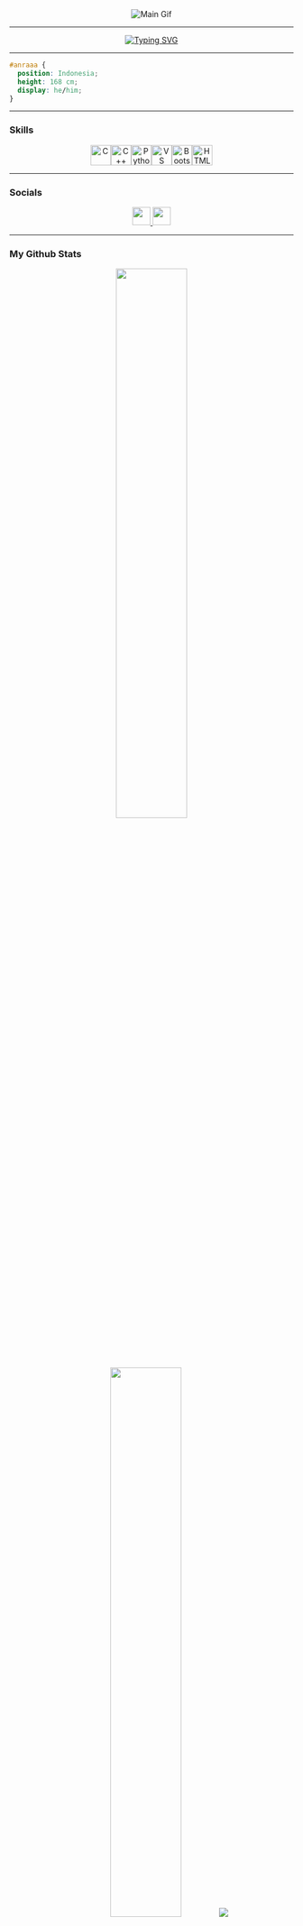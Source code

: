 <script>
    var audio = new Audio('https://github.com/Anraaa/Anraaa/blob/main/sound.mp3');
    audio.play();
</script>

<div align="center">
    <img src="https://github.com/Anraaa/Anraaa/blob/main/main.gif" alt="Main Gif">
</div>

___

<p align="center">
<a href="https://git.io/typing-svg"><img src="https://readme-typing-svg.herokuapp.com?font=Poppins&size=34&pause=1000&color=7D7C7C&center=true&vCenter=true&random=false&width=900&height=40&lines=I'm+Aqla+Harun+R.+J.;u+can+call+me+anraaa;Student+Developer+at+Esa+Unggul+University" alt="Typing SVG" /></a>
</p>
 
___

```css
#anraaa {
  position: Indonesia;
  height: 168 cm;
  display: he/him;
}
```

___

### Skills

<p align="center">
<a href="https://docs.microsoft.com/en-us/cpp/?view=msvc-170" target="_blank" rel="noreferrer"><img src="https://raw.githubusercontent.com/danielcranney/readme-generator/main/public/icons/skills/c-colored.svg" width="36" height="36" alt="C" /></a><a href="https://docs.microsoft.com/en-us/cpp/?view=msvc-170" target="_blank" rel="noreferrer"><img src="https://raw.githubusercontent.com/danielcranney/readme-generator/main/public/icons/skills/cplusplus-colored.svg" width="36" height="36" alt="C++" /></a><a href="https://www.python.org/" target="_blank" rel="noreferrer"><img src="https://raw.githubusercontent.com/danielcranney/readme-generator/main/public/icons/skills/python-colored.svg" width="36" height="36" alt="Python" /></a><a href="https://code.visualstudio.com/" target="_blank" rel="noreferrer"><img src="https://raw.githubusercontent.com/danielcranney/readme-generator/main/public/icons/skills/visualstudiocode.svg" width="36" height="36" alt="VS Code" /></a><a href="https://getbootstrap.com/" target="_blank" rel="noreferrer"><img src="https://raw.githubusercontent.com/danielcranney/readme-generator/main/public/icons/skills/bootstrap-colored.svg" width="36" height="36" alt="Bootstrap" /></a><a href="https://developer.mozilla.org/en-US/docs/Glossary/HTML5" target="_blank" rel="noreferrer"><img src="https://raw.githubusercontent.com/danielcranney/readme-generator/main/public/icons/skills/html5-colored.svg" width="36" height="36" alt="HTML5" /></a>
</p>

___

### Socials

<p align="center"> <a href="https://www.github.com/Anraaa" target="_blank" rel="noreferrer"> <picture> <source media="(prefers-color-scheme: dark)" srcset="https://raw.githubusercontent.com/danielcranney/readme-generator/main/public/icons/socials/github-dark.svg" /> <source media="(prefers-color-scheme: light)" srcset="https://raw.githubusercontent.com/danielcranney/readme-generator/main/public/icons/socials/github.svg" /> <img src="https://raw.githubusercontent.com/danielcranney/readme-generator/main/public/icons/socials/github.svg" width="32" height="32" /> </picture> </a> <a href="http://www.instagram.com/aqlaaa.ur" target="_blank" rel="noreferrer"> <picture> <source media="(prefers-color-scheme: dark)" srcset="https://raw.githubusercontent.com/danielcranney/readme-generator/main/public/icons/socials/instagram-dark.svg" /> <source media="(prefers-color-scheme: light)" srcset="https://raw.githubusercontent.com/danielcranney/readme-generator/main/public/icons/socials/instagram.svg" /> <img src="https://raw.githubusercontent.com/danielcranney/readme-generator/main/public/icons/socials/instagram.svg" width="32" height="32" /> </picture> </a></p>

___

### My Github Stats

<p align="center">
<img height="50%" width="auto" src ="https://github-readme-stats.vercel.app/api?username=anraaa&show_icons=true&count_private=true&theme=nord&hide_border=true&hide=issues,contribs&bg_color=00000000">
  <img height="50%" width="auto" src ="https://github-readme-stats.vercel.app/api/top-langs/?username=anraaa&layout=compact&hide_border=true&theme=nord&bg_color=00000000&langs_count=6&hide=jupyter%20notebook,tex,css,php&exclude_repo=Pacman-AI">
  <img src ="https://github-readme-streak-stats.herokuapp.com?user=anraaa&theme=nord&hide_border=true&background=FFFFFF00">
</p>

